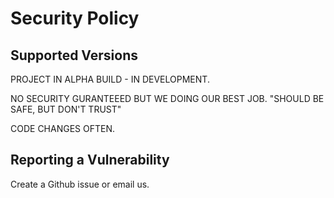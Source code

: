 # Security Policy

## Supported Versions

PROJECT IN ALPHA BUILD - IN DEVELOPMENT.

NO SECURITY GURANTEEED BUT WE DOING OUR BEST JOB. "SHOULD BE SAFE, BUT DON'T TRUST"

CODE CHANGES OFTEN.

## Reporting a Vulnerability

Create a Github issue or email us.
